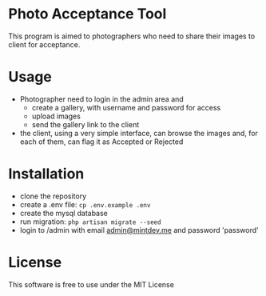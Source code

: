 # Photo Acceptance Tool

This program is aimed to photographers who need to share their images to client for acceptance.

# Usage

- Photographer need to login in the admin area and 
  - create a gallery, with username and password for access
  - upload images
  - send the gallery link to the client
- the client, using a very simple interface, can browse the images and, for each of them, can flag it as Accepted or Rejected

# Installation

- clone the repository
- create a .env file: `cp .env.example .env`
- create the mysql database
- run migration: `php artisan migrate --seed`
- login to /admin with email admin@mintdev.me and password 'password'

# License

This software is free to use under the MIT License